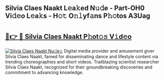 ## Silvia Claes Naakt L𝚎a𝚔ed N𝚞𝚍e - Part-OH0 Vi𝚍𝚎o L𝚎a𝚔s - H𝚘𝚝 O𝚗𝚕yf𝚊ns P𝚑𝚘tos A3Uag

# <h2><a href="http://kfedta3.oniu.top/?m=Silvia+Claes+Naakt">🔗👉 🔴 Silvia Claes Naakt P𝚑ot𝚘𝚜 V𝚒d𝚎o</a></h2>

[![Silvia Claes Naakt Nu𝚍e𝚜](https://i.imgur.com/0qMVB7G.gif)](http://kfedta3.oniu.top/?m=Silvia+Claes+Naakt)
Digital media provider and amusement giver Silvia Claes Naakt, famed for disseminating dance and lifestyle content via trending choreographies and short videos. Trailblazing scientist researcher Silvia Claes Naakt, recognized for their groundbreaking discoveries and commitment to advancing knowledge.  
